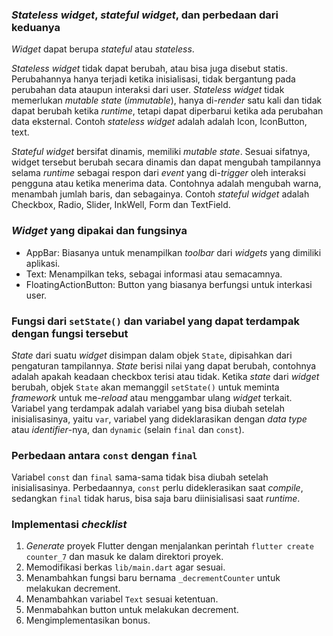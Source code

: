 ### _Stateless widget_, _stateful widget_, dan perbedaan dari keduanya
_Widget_ dapat berupa _stateful_ atau _stateless_.

_Stateless widget_ tidak dapat berubah, atau bisa juga disebut statis. Perubahannya hanya terjadi ketika inisialisasi, tidak bergantung pada perubahan data ataupun interaksi dari user. _Stateless widget_ tidak memerlukan _mutable state_ (_immutable_), hanya di-_render_ satu kali dan tidak dapat berubah ketika _runtime_, tetapi dapat diperbarui ketika ada perubahan data eksternal. Contoh _stateless widget_ adalah adalah Icon, IconButton, text.

_Stateful widget_ bersifat dinamis, memiliki _mutable state_. Sesuai sifatnya, widget tersebut berubah secara dinamis dan dapat mengubah tampilannya selama _runtime_ sebagai respon dari _event_ yang di-_trigger_ oleh interaksi pengguna atau ketika menerima data. Contohnya adalah mengubah warna, menambah jumlah baris, dan sebagainya. Contoh _stateful widget_ adalah Checkbox, Radio, Slider, InkWell, Form dan TextField.

### _Widget_ yang dipakai dan fungsinya
- AppBar: Biasanya untuk menampilkan _toolbar_ dari _widgets_ yang dimiliki aplikasi.
- Text: Menampilkan teks, sebagai informasi atau semacamnya.
- FloatingActionButton: Button yang biasanya berfungsi untuk interkasi user.

### Fungsi dari `setState()` dan variabel yang dapat terdampak dengan fungsi tersebut
_State_ dari suatu _widget_ disimpan dalam objek `State`, dipisahkan dari pengaturan tampilannya. _State_ berisi nilai yang dapat berubah, contohnya adalah apakah keadaan checkbox terisi atau tidak. Ketika _state_ dari _widget_ berubah, objek `State` akan memanggil `setState()` untuk meminta _framework_ untuk me-_reload_ atau menggambar ulang _widget_ terkait. Variabel yang terdampak adalah variabel yang bisa diubah setelah inisialisasinya, yaitu `var`, variabel yang dideklarasikan dengan _data type_ atau _identifier_-nya, dan `dynamic` (selain `final` dan `const`).

### Perbedaan antara `const` dengan `final`
Variabel `const` dan `final` sama-sama tidak bisa diubah setelah inisialisasinya. Perbedaannya, `const` perlu dideklerasikan saat _compile_, sedangkan `final` tidak harus, bisa saja baru diinisialisasi saat _runtime_.

### Implementasi _checklist_
1. _Generate_ proyek Flutter dengan menjalankan perintah `flutter create counter_7` dan masuk ke dalam direktori proyek.
2. Memodifikasi berkas `lib/main.dart` agar sesuai.
3. Menambahkan fungsi baru bernama `_decrementCounter` untuk melakukan decrement.
4. Menambahkan variabel `Text` sesuai ketentuan.
5. Menmabahkan button untuk melakukan decrement.
6. Mengimplementasikan bonus.
